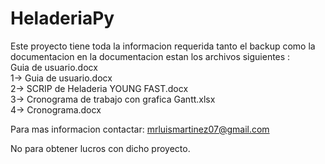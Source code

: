 # HeladeriaPy
Este proyecto tiene toda la informacion requerida tanto el backup como la documentacion 
en la documentacion estan los archivos siguientes :  </br>
Guia de usuario.docx </br>
1-> Guia de usuario.docx  </br>
2-> SCRIP de Heladeria YOUNG FAST.docx </br>
3-> Cronograma de trabajo con grafica Gantt.xlsx </br>
4-> Cronograma.docx </br>

Para mas informacion contactar: mrluismartinez07@gmail.com  </br>


No para obtener lucros con dicho proyecto.
